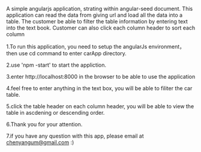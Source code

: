A simple angularjs application, strating within angular-seed document. This application can read
the data from giving url and load all the data into a table. The customer be able to filter the 
table information by entering text into the text book. Customer can also click each column header to sort each column

<!-- application usage -->
1.To run this application, you need to setup the angularJs environment，then use cd command to enter carApp directory. 

2.use 'npm -start' to start the appliction. 

3.enter http://localhost:8000 in the browser to be able to use the application 

4.feel free to enter anything in the text box, you will be able to filiter the car table.

5.click the table header on each column header, you will be able to view the table in ascdening or descending order.

6.Thank you for your attention.

7.if you have any question with this app, please email at chenyangum@gmail.com  :)